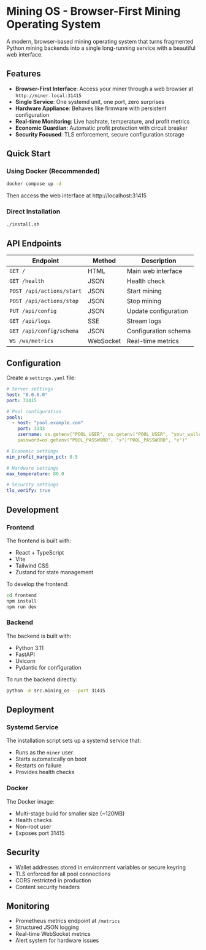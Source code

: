 # Mining OS - Browser-First Mining Operating System

A modern, browser-based mining operating system that turns fragmented Python mining backends into a single long-running service with a beautiful web interface.

## Features

- **Browser-First Interface**: Access your miner through a web browser at `http://miner.local:31415`
- **Single Service**: One systemd unit, one port, zero surprises
- **Hardware Appliance**: Behaves like firmware with persistent configuration
- **Real-time Monitoring**: Live hashrate, temperature, and profit metrics
- **Economic Guardian**: Automatic profit protection with circuit breaker
- **Security Focused**: TLS enforcement, secure configuration storage

## Quick Start

### Using Docker (Recommended)

```bash
docker compose up -d
```

Then access the web interface at http://localhost:31415

### Direct Installation

```bash
./install.sh
```

## API Endpoints

| Endpoint | Method | Description |
|----------|--------|-------------|
| `GET /` | HTML | Main web interface |
| `GET /health` | JSON | Health check |
| `POST /api/actions/start` | JSON | Start mining |
| `POST /api/actions/stop` | JSON | Stop mining |
| `PUT /api/config` | JSON | Update configuration |
| `GET /api/logs` | SSE | Stream logs |
| `GET /api/config/schema` | JSON | Configuration schema |
| `WS /ws/metrics` | WebSocket | Real-time metrics |

## Configuration

Create a `settings.yaml` file:

```yaml
# Server settings
host: "0.0.0.0"
port: 31415

# Pool configuration
pools:
  - host: "pool.example.com"
    port: 3333
    username: os.getenv("POOL_USER", os.getenv("POOL_USER", "your_wallet_address.worker_name"))
    password=os.getenv("POOL_PASSWORD", "x")"POOL_PASSWORD", "x")"

# Economic settings
min_profit_margin_pct: 0.5

# Hardware settings
max_temperature: 80.0

# Security settings
tls_verify: true
```

## Development

### Frontend

The frontend is built with:
- React + TypeScript
- Vite
- Tailwind CSS
- Zustand for state management

To develop the frontend:
```bash
cd frontend
npm install
npm run dev
```

### Backend

The backend is built with:
- Python 3.11
- FastAPI
- Uvicorn
- Pydantic for configuration

To run the backend directly:
```bash
python -m src.mining_os --port 31415
```

## Deployment

### Systemd Service

The installation script sets up a systemd service that:
- Runs as the `miner` user
- Starts automatically on boot
- Restarts on failure
- Provides health checks

### Docker

The Docker image:
- Multi-stage build for smaller size (~120MB)
- Health checks
- Non-root user
- Exposes port 31415

## Security

- Wallet addresses stored in environment variables or secure keyring
- TLS enforced for all pool connections
- CORS restricted in production
- Content security headers

## Monitoring

- Prometheus metrics endpoint at `/metrics`
- Structured JSON logging
- Real-time WebSocket metrics
- Alert system for hardware issues